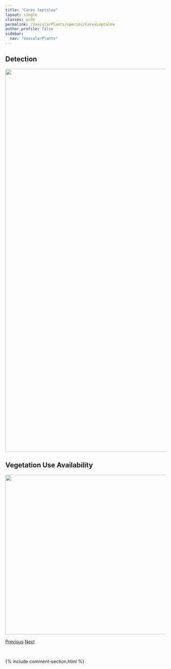 ```yaml
---
title: "Carex leptalea"
layout: single
classes: wide
permalink: /VascularPlants/species/CarexLeptalea
author_profile: false
sidebar:
  nav: "VascularPlants"
---
```


<h2>Detection</h2>

<a href="https://drive.google.com/uc?export=view&id=1xpcgGEB8mp2jFtdGJpNYBe06GBVTCbbq">
<img src="https://drive.google.com/uc?export=view&id=1xpcgGEB8mp2jFtdGJpNYBe06GBVTCbbq" height = "1200" width = "800">
</a>


<h2>Vegetation Use Availability</h2>

<a href="https://drive.google.com/uc?export=view&id=1dnOmqmp__ZBT3aZo_1UZ90I9Ao2qmhXm">
<img src="https://drive.google.com/uc?export=view&id=1dnOmqmp__ZBT3aZo_1UZ90I9Ao2qmhXm" height = "500" width = "1000">
</a>


<a href="/DevelopmentWebsite/VascularPlants/species/CarexLasiocarpa" class="pagination--pager" title="Carex lasiocarpa">Previous</a> <a href="/DevelopmentWebsite/VascularPlants/species/CarexLimosa" class="pagination--pager" title="Carex limosa">Next</a>

<p>&nbsp;</p>

{% include comment-section.html %}
